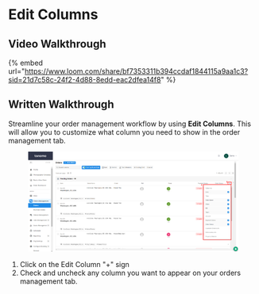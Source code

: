 # Edit Columns

## Video Walkthrough

{% embed url="https://www.loom.com/share/bf7353311b394ccdaf1844115a9aa1c3?sid=21d7c58c-24f2-4d88-8edd-eac2dfea14f8" %}

## Written Walkthrough

Streamline your order management workflow by using **Edit Columns**. This will allow you to customize what column you need to show in the order management tab.&#x20;

<figure><img src="../.gitbook/assets/Edit Columns.png" alt=""><figcaption></figcaption></figure>

1. Click on the Edit Column "+" sign&#x20;
2. Check and uncheck any column you want to appear on your orders management tab.
